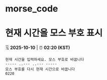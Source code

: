 # morse_code
# 현재 시간을 모스 부호 표시
<!-- MORSE_TIME_START -->
🗓️ **2025-10-10** | ⏰ **02:20 (KST)**

```
현재 시간을 입력하세요. 모스 부호로 바꿉니다
----- ..--- ..--- -----
모스 부호를 다시 현재 시간으로 바꿉니다
0220
```
<!-- MORSE_TIME_END -->

